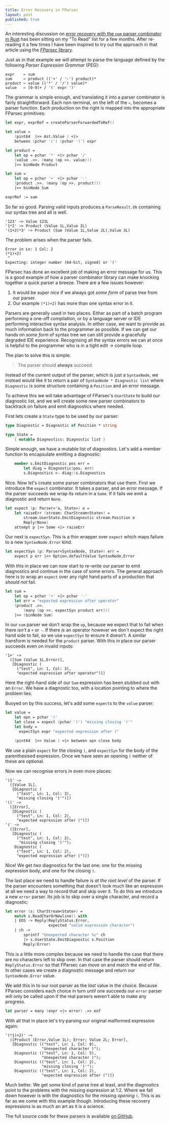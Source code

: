 ```yaml
---
title: Error Recovery in FParsec
layout: post
published: true
---
```


An interesting discussion on [error recovery with the `nom` parser combinator in Rust](https://www.eyalkalderon.com/nom-error-recovery/) has been sitting on my "To Read" list for a few months. After re-reading it a few times I have been inspired to try out the approach in that article using the [_FParsec_ library][fparsec].

Just as in that example we will attempt to parse the language defined by the following _Parser Expression Grammar_ (PEG):

```peg
expr    ← sum
sum     ← product (('+' / '-') product)*
product ← value (('*' / '/') value)*
value   ← [0-9]+ / '(' expr ')'
```

The grammar is simple enough, and translating it into a parser combinator is fairly straightforward. Each non-terminal, on the left of the `←`, becomes a parser function. Each production on the right is mapped into the appropriate FParsec primitives:

```fsharp
let expr, exprRef = createParserForwardedToRef()

let value =
    (pint64  |>> Ast.Value ) <|>
    between (pchar '(') (pchar ')') expr

let product =
    let op = pchar '*' <|> pchar '/'
    (value .>>. (many (op >>. value)))
    |>> binNode Product

let sum =
    let op = pchar '+' <|> pchar '-'
    (product .>>. (many (op >>. product)))
    |>> binNode Sum

exprRef := sum
```

So far so good. Parsing valid inputs produces a `ParseResult.Ok` containing our syntax tree and all is well.

```
'123' ~> Value 123L
'1*2' ~> Product (Value 1L,Value 2L)
'(1+2)*3' ~> Product (Sum (Value 1L,Value 2L),Value 3L)
```

The problem arises when the parser fails.

```
Error in Ln: 1 Col: 2
(*1)+2)
 ^
Expecting: integer number (64-bit, signed) or '('
```

FParsec has done an excellent job of making an error message for us. This is a good example of how a parser combinator library can make knocking together a quick parser a breeze. There are a few issues however:

 1. It would be _super nice_ if we always got _some form_ of parse tree from our parser.
 2. Our example `(*1)+2)` has more than one syntax error in it.

 Parsers are generally used in two places. Either as part of a batch program performing a one-off compilation, or by a language server or IDE performing interactive syntax analysis. In either case, we want to provide as much information back to the programmer as possible. If we can get our hands on _some form_ of syntax tree we can still provide a gracefully degraded IDE experience. Recognising all the syntax errors we can at once is helpful to the programmer who is in a tight edit -> compile loop.
 
 The plan to solve this is simple.
 
 > The parser should __always__ succeed.

Instead of the current output of the parser, which is just a `SyntaxNode`, we instead would like it to return a pair of `SyntaxNode * Diagnostic list` where `Diagnostic` is some structure containing a `Position` and an error message.

To achieve this we will take advantage of FParsec's `UserState` to build our diagnostic list, and we will create some new parser combinators to backtrack on failure and emit diagnostics where needed.

First lets create a `State` type to be used by our parser:

```fsharp
type Diagnostic = Diagnostic of Position * string

type State =
    { mutable Diagnostics: Diagnostic list }
```

Simple enough, we have a mutable list of diagnostics. Let's add a member function to encapsulate emitting a diagnostic:

```fsharp
    member s.EmitDiagnostic pos err =
        let diag = Diagnostic(pos, err)
        s.Diagnostics <- diag::s.Diagnostics
```

Nice. Now let's create some parser combinators that use them. First we introduce the `expect` combinator. It takes a parser, and an error message. If the parser succeeds we wrap its return in a `Some`. If it fails we emit a diagnostic and return `None`.

```fsharp
let expect (p: Parser<'a, State>) e =
    let raiseErr (stream: CharStream<State>) =
        stream.UserState.EmitDiagnostic stream.Position e
        Reply(None)
    attempt p |>> Some <|> raiseErr
```

Our next is `expectSyn`. This is a thin wrapper over `expect` which maps failure to a new `SyntaxNode.Error` kind.

```fsharp
let expectSyn (p: Parser<SyntaxNode, State>) err =
    expect p err |>> Option.defaultValue SyntaxNode.Error
```

With this in place we can now start to re-write our parser to emit diagnostics and continue in the case of some errors. The general approach here is to wrap an `expect` over any right hand parts of a production that _should not_ fail.

```fsharp
let sum =
    let op = pchar '+' <|> pchar '-'
    let err = "expected expression after operator"
    (product .>>.
        (many (op >>. expectSyn product err)))
    |>> (binNode Sum)
``` 

In our `sum` parser we don't wrap the `op`, because we expect that to fail when there _isn't_ a `+` or `-`. If there _is_ an operator however we don't expect the right hand side to fail, so we use `expectSyn` to ensure it doesn't. A similar transform is needed for the `product` parser. With this in place our parser succeeds even on invalid inputs:

```
'1+' ~>
  ([Sum (Value 1L,Error)],
   [Diagnostic (
     ("test", Ln: 1, Col: 3),
     "expected expression after operator")])
```

Here the right-hand side of our `Sum` expression has been stubbed out with an `Error`. We have a diagnostic too, with a location pointing to where the problem lies.

Buoyed on by this success, let's add some `expect`s to the `value` parser:

```fsharp
let value =
    let opn = pchar '('
    let close = expect (pchar ')') "missing closing ')'"
    let body =
      expectSyn expr "expected expression after ("

    (pint64  |>> Value ) <|> between opn close body
```

We use a plain `expect` for the closing `)`, and `expectSyn` for the body of the parenthesised expression. Once we have seen an opening `(` neither of these are optional.

Now we can recognise errors in even more places:

```
'(1' ~>
  ([Value 1L],
   [Diagnostic (
     ("test", Ln: 1, Col: 3),
     "missing closing ')'")])
'()' ~>
  ([Error],
   [Diagnostic (
     ("test", Ln: 1, Col: 2),
     "expected expression after (")])
'(' ~>
  ([Error],
   [Diagnostic (
     ("test", Ln: 1, Col: 2),
      "missing closing ')'");
    Diagnostic (
     ("test", Ln: 1, Col: 2),
     "expected expression after (")])
```

Nice! We get _two_ diagnostics for the last one: one for the missing expression body, and one for the closing `)`.

The last place we need to handle failure is _at the root level_ of the parser. If the parser encounters something that doesn't look much like an expression at all we need a way to record that and skip over it. To do this we introduce a new `error` parser. Its job is to skip over a single character, and record a diagnostic:

```fsharp
let error (s: CharStream<State>) =
    match s.ReadCharOrNewline() with
    | EOS -> Reply(ReplyStatus.Error,
                   expected "valid expression character")
    | ch ->
        sprintf "Unexpected character %c" ch
        |> s.UserState.EmitDiagnostic s.Position
        Reply(Error)
```

This is a little more complex because we need to handle the case that there are no characters left to skip over. In that case the parser should return `ReplyStatus.Error` so that FParsec can move on and match the end of file. In other cases we create a diagnostic message and return our `SyntaxNode.Error` value.

We add this in to our root parser as the _last_ value in the choice. Because FParsec considers each choice in turn _until_ one succeeds our `error` parser will only be called upon if the real parsers weren't able to make any progress.

```fsharp
let parser = many (expr <|> error) .>> eof
```

With all that in place let's try parsing our original malformed expression again:

```
'(*1)+2)' ~>
  ([Product (Error,Value 1L); Error; Value 2L; Error],
   [Diagnostic (("test", Ln: 1, Col: 8),
                "Unexpected character )");
    Diagnostic (("test", Ln: 1, Col: 5),
                "Unexpected character )");
    Diagnostic (("test", Ln: 1, Col: 2),
                "missing closing ')'");
    Diagnostic (("test", Ln: 1, Col: 2),
                "expected expression after (")])
```

Much better. We get _some_ kind of parse tree at least, and the diagnostics point to the problems with the missing expression at 1:2. Where we fall down however is with the diagnostics for the missing _opening_ `(`. This is as far as we come with this example though. Introducing these recovery expressions is as much an art as it is a science.

The full source code for these parsers is available [on GitHub](https://github.com/iwillspeak/flop/tree/c5ac549363bf93897fa572caab9eff37037ee7e8).



 [fparsec]: http://www.quanttec.com/fparsec
